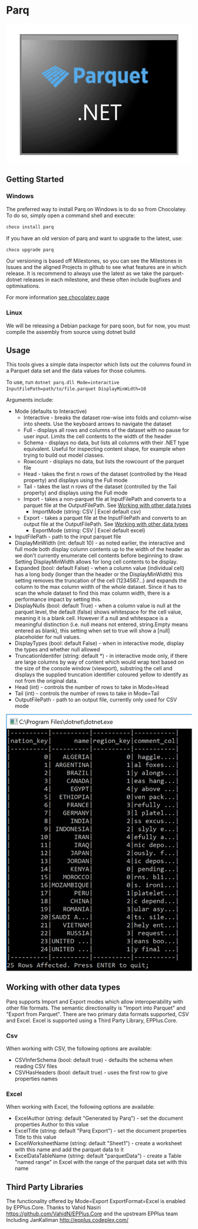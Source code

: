 # Parq

![Logo](doc/img/parquet.net.png)

## Getting Started

### Windows 

The preferred way to install Parq on Windows is to do so from Chocolatey. To do so, simply open a command shell and execute:

```sh
choco install parq
```

If you have an old version of parq and want to upgrade to the latest, use:

```sh
choco upgrade parq
```

Our versioning is based off Milestones, so you can see the Milestones in Issues and the aligned Projects in github to see what features are in which release. It is recommend to always use the latest as we take the parquet-dotnet releases in each milestone, and these often include bugfixes and optimisations. 

For more information [see chocolatey page](https://chocolatey.org/packages/parq)

### Linux

We will be releasing a Debian package for parq soon, but for now, you must compile the assembly from source using dotnet build

## Usage

This tools gives a simple data inspector which lists out the columns found in a Parquet data set and the data values for those columns. 

To use, run ```dotnet parq.dll Mode=interactive InputFilePath=path/to/file.parquet DisplayMinWidth=10``` 

Arguments include:
* Mode (defaults to Interactive)
  * Interactive - breaks the dataset row-wise into folds and column-wise into sheets. Use the keyboard arrows to navigate the dataset
  * Full - displays all rows and columns of the dataset with no pause for user input. Limits the cell contents to the width of the header
  * Schema - displays no data, but lists all columns with their .NET type equivalent. Useful for inspecting content shape, for example when trying to build out model classes. 
  * Rowcount - displays no data, but lists the rowcount of the parquet file
  * Head - takes the first n rows of the dataset (controlled by the Head property) and displays using the Full mode
  * Tail - takes the last n rows of the dataset (controlled by the Tail property) and displays using the Full mode
  * Import - takes a non-parquet file at InputFilePath and converts to a parquet file at the OutputFilePath. See [Working with other data types](#working-with-other-data-types)
    * ImportMode (string: CSV | Excel default csv)
  * Export - takes a parquet file at the InputFilePath and converts to an output file at the OutputFilePath. See [Working with other data types](#working-with-other-data-types)
    * ExportMode (string: CSV | Excel default excel)
* InputFilePath - path to the input parquet file
* DisplayMinWidth (int: default 10) - as noted earlier, the interactive and full mode both display column contents up to the width of the header as we don't currently enumerate cell contents before beginning to draw. Setting DisplayMinWidth allows for long cell contents to be display.
* Expanded (bool: default False) - when a column value (individual cell) has a long body (longer than the header or the DisplayMinWidth) this setting removes the truncation of the cell (1234567...) and expands the column to the max column width of the whole dataset. Since it has to scan the whole dataset to find this max column width, there is a performance impact by setting this.
* DisplayNulls (bool: default True) - when a column value is null at the parquet level, the default (false) shows whitespace for the cell value, meaning it is a blank cell. However if a null and whitespace is a meaningful distinction (i.e. null means not entered, string.Empty means entered as blank), this setting when set to true will show a [null] placeholder for null values.
* DisplayTypes (bool: default False) - when in interactive mode, display the types and whether null allowed
* TruncationIdentifer (string: default *) - in interactive mode only, if there are large columns by way of content which would wrap text based on the size of the console window (viewport), substring the cell and displays the supplied truncation identifier coloured yellow to identify as not from the original data. 
* Head (int) - controls the number of rows to take in Mode=Head
* Tail (int) - controls the number of rows to take in Mode=Tail
* OutputFilePath - path to an output file, currently only used for CSV mode

![Parq](doc/img/parq.png)

## Working with other data types

Parq supports Import and Export modes which allow interoperability with other file formats. The semantic directionality is "Import into Parquet" and "Export from Parquet". There are two primary data formats supported, CSV and Excel. Excel is supported using a Third Party Library, EPPlus.Core. 

### Csv

When working with CSV, the following options are available:

* CSVInferSchema (bool: default true) - defaults the schema when reading CSV files
* CSVHasHeaders (bool: default true) - uses the first row to give properties names 

### Excel

When working with Excel, the following options are available:

* ExcelAuthor (string: default "Generated by Parq") - set the document properties Author to this value
* ExcelTitle (string: default "Parq Export") - set the document properties Title to this value
* ExcelWorksheetName (string: default "Sheet1") - create a worksheet with this name and add the parquet data to it
* ExcelDataTableName (string: default "parquetData") - create a Table "named range" in Excel with the range of the parquet data set with this name

## Third Party Libraries

The functionality offered by Mode=Export ExportFormat=Excel is enabled by EPPlus.Core. Thanks to Vahid Nasiri https://github.com/VahidN/EPPlus.Core and the upstream EPPlus team Including JanKallman http://epplus.codeplex.com/

